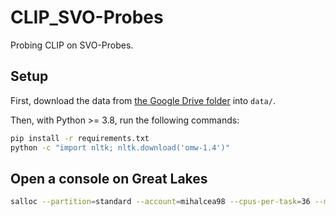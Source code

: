 # CLIP_SVO-Probes

Probing CLIP on SVO-Probes.

## Setup

First, download the data from
[the Google Drive folder](https://drive.google.com/drive/folders/1Cs3sBmYzvXtTwPeDmkGgegdHqGTM08Ov?usp=sharing) into
`data/`.

Then, with Python >= 3.8, run the following commands:

```bash
pip install -r requirements.txt
python -c "import nltk; nltk.download('omw-1.4')"
```

## Open a console on Great Lakes

```bash
salloc --partition=standard --account=mihalcea98 --cpus-per-task=36 --mem=180G
```
